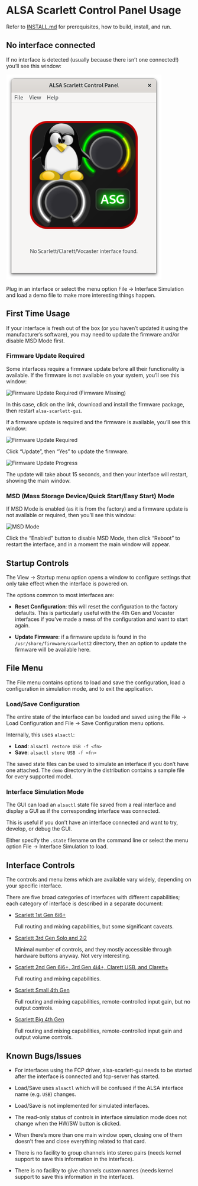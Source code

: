 # ALSA Scarlett Control Panel Usage

Refer to [INSTALL.md](INSTALL.md) for prerequisites, how to build,
install, and run.

## No interface connected

If no interface is detected (usually because there isn’t one
connected!) you’ll see this window:

![No Interface Connected](../img/iface-none.png)

Plug in an interface or select the menu option File → Interface
Simulation and load a demo file to make more interesting things
happen.

## First Time Usage

If your interface is fresh out of the box (or you haven’t updated it
using the manufacturer’s software), you may need to update the
firmware and/or disable MSD Mode first.

### Firmware Update Required

Some interfaces require a firmware update before all their
functionality is available. If the firmware is not available on your
system, you’ll see this window:

![Firmware Update Required (Firmware
Missing)](../img/firmware-missing.png)

In this case, click on the link, download and install the firmware
package, then restart `alsa-scarlett-gui`.

If a firmware update is required and the firmware is available, you’ll
see this window:

![Firmware Update Required](../img/firmware-update-required.png)

Click “Update”, then “Yes” to update the firmware.

![Firmware Update Progress](../img/firmware-updating.png)

The update will take about 15 seconds, and then your interface will
restart, showing the main window.

### MSD (Mass Storage Device/Quick Start/Easy Start) Mode

If MSD Mode is enabled (as it is from the factory) and a firmware
update is not available or required, then you’ll see this window:

![MSD Mode](../img/iface-msd.png)

Click the “Enabled” button to disable MSD Mode, then click “Reboot” to
restart the interface, and in a moment the main window will appear.

## Startup Controls

The View → Startup menu option opens a window to configure settings
that only take effect when the interface is powered on.

The options common to most interfaces are:

- **Reset Configuration**: this will reset the configuration to the
  factory defaults. This is particularly useful with the 4th Gen and
  Vocaster interfaces if you’ve made a mess of the configuration and
  want to start again.

- **Update Firmware**: if a firmware update is found in the
  `/usr/share/firmware/scarlett2` directory, then an option to update
  the firmware will be available here.

## File Menu

The File menu contains options to load and save the configuration,
load a configuration in simulation mode, and to exit the application.

### Load/Save Configuration

The entire state of the interface can be loaded and saved using the
File → Load Configuration and File → Save Configuration menu options.

Internally, this uses `alsactl`:

- **Load**: `alsactl restore USB -f <fn>`
- **Save**: `alsactl store USB -f <fn>`

The saved state files can be used to simulate an interface if you
don’t have one attached. The `demo` directory in the distribution
contains a sample file for every supported model.

### Interface Simulation Mode

The GUI can load an `alsactl` state file saved from a real interface
and display a GUI as if the corresponding interface was connected.

This is useful if you don’t have an interface connected and want to
try, develop, or debug the GUI.

Either specify the `.state` filename on the command line or select the
menu option File → Interface Simulation to load.

## Interface Controls

The controls and menu items which are available vary widely, depending
on your specific interface.

There are five broad categories of interfaces with different
capabilities; each category of interface is described in a separate
document:

- [Scarlett 1st Gen 6i6+](iface-1st-gen.md)

  Full routing and mixing capabilities, but some significant caveats.

- [Scarlett 3rd Gen Solo and 2i2](iface-small.md)

  Minimal number of controls, and they mostly accessible through
  hardware buttons anyway. Not very interesting.

- [Scarlett 2nd Gen 6i6+, 3rd Gen 4i4+, Clarett USB, and
  Clarett+](iface-large.md)

  Full routing and mixing capabilities.

- [Scarlett Small 4th Gen](iface-4th-gen-small.md)

  Full routing and mixing capabilities, remote-controlled input gain,
  but no output controls.

- [Scarlett Big 4th Gen](iface-4th-gen-big.md)

  Full routing and mixing capabilities, remote-controlled input gain
  and output volume controls.

## Known Bugs/Issues

- For interfaces using the FCP driver, alsa-scarlett-gui needs to be
  started after the interface is connected and fcp-server has started.

- Load/Save uses `alsactl` which will be confused if the ALSA
  interface name (e.g. `USB`) changes.

- Load/Save is not implemented for simulated interfaces.

- The read-only status of controls in interface simulation mode does
  not change when the HW/SW button is clicked.

- When there’s more than one main window open, closing one of them
  doesn’t free and close everything related to that card.

- There is no facility to group channels into stereo pairs (needs
  kernel support to save this information in the interface).

- There is no facility to give channels custom names (needs kernel
  support to save this information in the interface).

